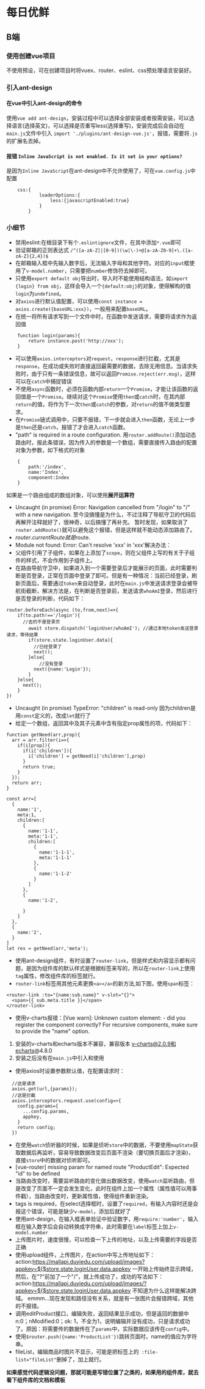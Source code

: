 # 每日优鲜
## B端
### 使用创建vue项目
不使用预设，可在创建项目时将vuex、router、eslint、css预处理语言安装好。

### 引入ant-design
#### 在vue中引入ant-design的命令
使用`vue add ant-design`，安装过程中可以选择全部安装或者按需安装，可以选择语言(选择英文)，可以选择是否重写less(选择重写)，安装完成后会自动在`main.js`文件中引入 `import './plugins/ant-design-vue.js'`，报错，需要将`.js`的扩展名去掉。
#### 报错 `Inline JavaScript is not enabled. Is it set in your options?`
是因为`Inline JavaScript`在ant-design中不允许使用了，可在`vue.config.js`中配置
```
    css:{
            loaderOptions:{
                less:{javascriptEnabled:true}
            }
        }
```

### 小细节
- 禁用eslint:在根目录下有个`.eslintignore`文件，在其中添加`*.vue`即可
- 验证邮箱的正则表达式 `/^([a-zA-Z]|[0-9])(\w|\-)+@[a-zA-Z0-9]+\.([a-zA-Z]{2,4})$`
- 在邮箱输入框中先输入数字后，无法输入字母和其他字符。对应的`input`框使用了`v-model.number`，只需要把`number`修饰符去掉即可。
- 只使用`export default obj`导出时，导入时不能使用结构语法，如`import {login} from obj`，这样会导入一个`{default:obj}`的对象，使得解构的值`login`为`undefined`。
- 对`axios`进行默认值配置，可以使用`const instance = axios.create({baseURL:xxx})`，一般用来配置`baseURL`。
- 在统一将所有请求写到一个文件中时，在函数中发送请求，需要将请求作为返回值
```
    function login(params){
        return instance.post('http://xxx');
    }
```
- 可以使用`axios.interceptors`对`request`，`response`进行拦截，尤其是`response`，在成功或失败时直接返回最需要的数据，去除无用信息。当请求失败时，由于只有一条错误信息，故可以返回`Promise.reject(err.msg)`，这样可以在`catch`中捕捉错误
- 不使用`async`函数时，必须在函数内部`return`一个`Promise`，才能让该函数的返回值是一个`Promise`。继续对这个`Promise`使用`then`或`catch`时，在其内部`return`的值，将作为下一次`then`或`catch`的参数，对`return`的值不做类型要求。
- 在`Promise`链式调用中，只要不报错，下一步就会进入`then`函数，无论上一步是`then`还是`catch`，报错了才会进入`catch`函数。
- "path" is required in a route configuration.
用`router.addRoute()`添加动态路由时，报此条错误，因为传入的参数是一个数组，需要直接传入路由的配置对象为参数，如下格式的对象
```
    {
        path:'/index',
        name:'Index',
        component:Index
    }
```
如果是一个路由组成的数组对象，可以使用**展开运算符**
- Uncaught (in promise) Error: Navigation cancelled from "/login" to "/" with a new navigation.
至今没搞懂是为什么，不过注释了导航守卫的代码后再解开注释就好了，很神奇，以后搞懂了再补充。
暂时发现，如果取消了`router.addRoute()`就可以避免这个报错，但是这样就不能动态添加路由了。
- $router.currentRoute就是$route.
- Module not found: Error: Can't resolve 'xxx' in 'xxx'解决办法：
- 父组件引用了子组件，如果在<style></style>上添加了`scope`，则在父组件上写的有关于子组件的样式，不会作用到子组件上。
- 在路由导航守卫中，如果进入到一个需要登录后才能展示的页面，此时需要判断是否登录，正常在页面中登录了即可。但是有一种情况：当前已经登录，刷新页面后，需要通过`token`来自动登录，此时在`main.js`中发送请求登录会被导航街截断，解决方法是，在判断是否登录前，发送请求`whoAmI`登录，然后进行是否登录的判断，代码如下：
```
router.beforeEach(async (to,from,next)=>{
    if(to.path!=='/login'){
      //去的不是登录页
        await store.dispatch('loginUser/whoAmI'); //通过本地token发送登录请求，等待结果
        if(store.state.loginUser.data){
          //已经登录了
          next();
        }else{
            //没有登录
          next({name:'Login'});
        }
    }else{
      next();
    }
})
```
- Uncaught (in promise) TypeError: "children" is read-only
因为children是用`const`定义的，改成`let`就行了
- 给定一个数组，返回其中及其子元素中含有指定prop属性的项，代码如下：
```
function getNeed(arr,prop){
  arr = arr.filter(i=>{
    if(i[prop]){
      if(i['children']){
        i['children'] = getNeed(i['children'],prop)
      }
      return true;
    }
  });
  return arr;
}

const arr=[
  { 
    name:'1',
    meta:1,
    children:[
      {
        name:'1-1',
        meta:'1-1',
        children:[
          {
            name:'1-1-1',
            meta:'1-1-1'
          },
          {
            name:'1-1-2'
          }
        ]
      },
      {
        name:'1-2',

      }
    ]
  },
  {
    name:'2',
  }
]
let res = getNeed(arr,'meta');
```
- 使用ant-design组件，有时设置了`router-link`，但是样式和内容显示都有问题，是因为组件库的默认样式是根据标签来写的，所以在`router-link`上使用`tag`属性，修改组件库的标签就行。
- `router-link`标签用其他元素更换`<a></a>`的新方法,如下图，使用`span`标签：
```
<router-link :to="{name:sub.name}" v-slot="{}">
  <span>{{ sub.meta.title }}</span>
</router-link>
```
- 使用v-charts报错：[Vue warn]: Unknown custom element: <ve-line> - did you register the component correctly? For recursive components, make sure to provide the "name" option.
1. 安装的v-charts和echarts版本不兼容，兼容版本 v-charts@2.0.9和echarts@4.8.0
2. 安装之后没有在`main.js`中引入和使用
- 使用axios时设置参数默认值，在配置请求时：
```
  //这是请求
  axios.get(url,{params});
  //这是拦截
  axios.interceptors.request.use(config=>{
    config.params={
      ...config.params,
      appkey,
    }
    return config;
  })
```
- 在使用`watch`侦听器的时候，如果是侦听`store`中的数据，不要使用`mapState`获取数据后再监听，容易导致数据改变后页面不渲染（要切换页面后才渲染)，直接`store`中的数据对侦听即可。
- [vue-router] missing param for named route "ProductEdit": Expected "id" to be defined
- 当路由改变时，需要监听路由的变化做出数据改变，使用`watch`监听路由，但是改变了页面不一定会发生变化，此时在组件上加一个属性（属性值可以用事件戳），当路由改变时，更新属性值，使得组件重新渲染。
- tags is required，在select选择框时，设置了`required`，有输入内容时还是会报这个错误，可能是缺少`v-model`，添加后就好了
- 使用ant-design，在输入框表单验证中验证数字，用`require:'number'`，输入框在输入数字后会自动转换成字符串，此时需要在`label`标签上加上`v-model.number`
- 上传图片时，速度很慢，可以检查一下上传的地址，以及上传需要的字段是否正确
- 使用upload组件，上传图片，在action中写上传地址如下：
action:https://mallapi.duyiedu.com/upload/images?appkey=${$store.state.loginUser.data.appkey
一开始上传始终显示跨域，然后，在"?"前加了一个"/"，就上传成功了，成功的写法如下：
action:https://mallapi.duyiedu.com/upload/images/?appkey=${$store.state.loginUser.data.appkey
不知道为什么这样能解决跨域。
emmm...现在发现和路径没有关系，就是有一张图片会报错跨域，其他的不报错。
- 调用editProduct接口，编辑失败，返回结果显示成功，但是返回的数据中n:0；nModified:0；ok: 1，不全为1，说明编辑并没有成功，只是请求成功了。原因：将需要传的数据传在了`params`中，实际数据应该传在`config`中。
- 使用`$router.push({name:'ProductList'})`跳转页面时，name的值应为字符串。
- fileList，编辑商品时图片不显示，可能是把标签上的` :file-list="fileList"`删掉了，加上就行。

**如果感觉代码逻辑没问题，那就可能是写错位置了之类的，如果用的组件库，就去看下组件库的文档和模板**